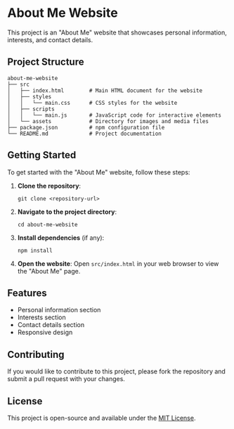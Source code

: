 # About Me Website

This project is an "About Me" website that showcases personal information, interests, and contact details. 

## Project Structure

```
about-me-website
├── src
│   ├── index.html        # Main HTML document for the website
│   ├── styles
│   │   └── main.css      # CSS styles for the website
│   ├── scripts
│   │   └── main.js       # JavaScript code for interactive elements
│   └── assets            # Directory for images and media files
├── package.json          # npm configuration file
└── README.md             # Project documentation
```

## Getting Started

To get started with the "About Me" website, follow these steps:

1. **Clone the repository**:
   ```
   git clone <repository-url>
   ```

2. **Navigate to the project directory**:
   ```
   cd about-me-website
   ```

3. **Install dependencies** (if any):
   ```
   npm install
   ```

4. **Open the website**:
   Open `src/index.html` in your web browser to view the "About Me" page.

## Features

- Personal information section
- Interests section
- Contact details section
- Responsive design

## Contributing

If you would like to contribute to this project, please fork the repository and submit a pull request with your changes.

## License

This project is open-source and available under the [MIT License](LICENSE).